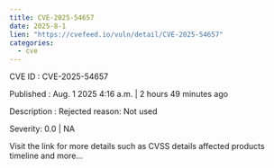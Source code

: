 ```yaml
--- 
title: CVE-2025-54657
date: 2025-8-1
lien: "https://cvefeed.io/vuln/detail/CVE-2025-54657"
categories:
  - cve
---
```


CVE ID : CVE-2025-54657

Published :  Aug. 1
2025
4:16 a.m. | 2 hours
49 minutes ago

Description : Rejected reason: Not used

Severity: 0.0 | NA

Visit the link for more details
such as CVSS details
affected products
timeline
and more...
